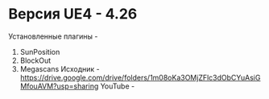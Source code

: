 # Версия UE4 - 4.26
Установленные плагины - 
1. SunPosition
2. BlockOut
3. Megascans
Исходник - https://drive.google.com/drive/folders/1m08oKa3OMjZFlc3dObCYuAsiGMfouAVM?usp=sharing
YouTube  - 